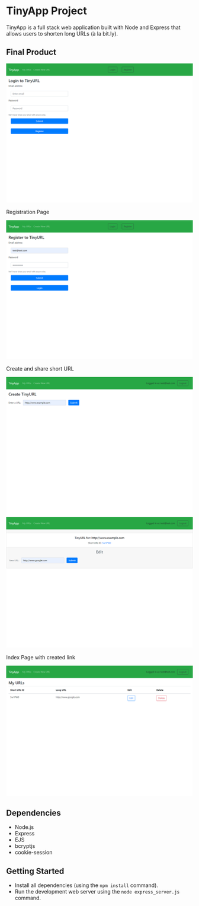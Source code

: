 # TinyApp Project

TinyApp is a full stack web application built with Node and Express that allows users to shorten long URLs (à la bit.ly).

## Final Product

!["Login"](https://github.com/anironL/W03_tinyapp/blob/main/docs/localhost_8080_login_page.png)

Registration Page

!["Register"](https://github.com/anironL/W03_tinyapp/blob/main/docs/localhost_8080_register_page.png)

Create and share short URL

!["Create short URLs."](https://github.com/anironL/W03_tinyapp/blob/main/docs/localhost_8080_urls_create_shortURL.png)
!["Share and edit created URLs."](https://github.com/anironL/W03_tinyapp/blob/main/docs/localhost_8080_urls_edit_longURL.png)

Index Page with created link

!["Index page"](https://github.com/anironL/W03_tinyapp/blob/main/docs/localhost_8080_urls_index_page.png)

## Dependencies

- Node.js
- Express
- EJS
- bcryptjs
- cookie-session

## Getting Started

- Install all dependencies (using the `npm install` command).
- Run the development web server using the `node express_server.js` command.
